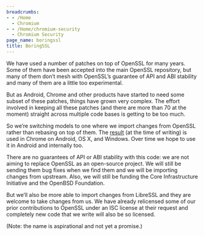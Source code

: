 ```yaml
---
breadcrumbs:
- - /Home
  - Chromium
- - /Home/chromium-security
  - Chromium Security
page_name: boringssl
title: BoringSSL
---
```


We have used a number of patches on top of OpenSSL for many years. Some of them
have been accepted into the main OpenSSL repository, but many of them don’t mesh
with OpenSSL’s guarantee of API and ABI stability and many of them are a little
too experimental.

But as Android, Chrome and other products have started to need some subset of
these patches, things have grown very complex. The effort involved in keeping
all these patches (and there are more than 70 at the moment) straight across
multiple code bases is getting to be too much.

So we’re switching models to one where we import changes from OpenSSL rather
than rebasing on top of them. The
[result](https://boringssl.googlesource.com/boringssl/) (at the time of writing)
is used in Chrome on Android, OS X, and Windows. Over time we hope to use it in
Android and internally too.

There are no guarantees of API or ABI stability with this code: we are not
aiming to replace OpenSSL as an open-source project. We will still be sending
them bug fixes when we find them and we will be importing changes from upstream.
Also, we will still be funding the Core Infrastructure Initiative and the
OpenBSD Foundation.

But we’ll also be more able to import changes from LibreSSL and they are welcome
to take changes from us. We have already relicensed some of our prior
contributions to OpenSSL under an ISC license at their request and completely
new code that we write will also be so licensed.

(Note: the name is aspirational and not yet a promise.)